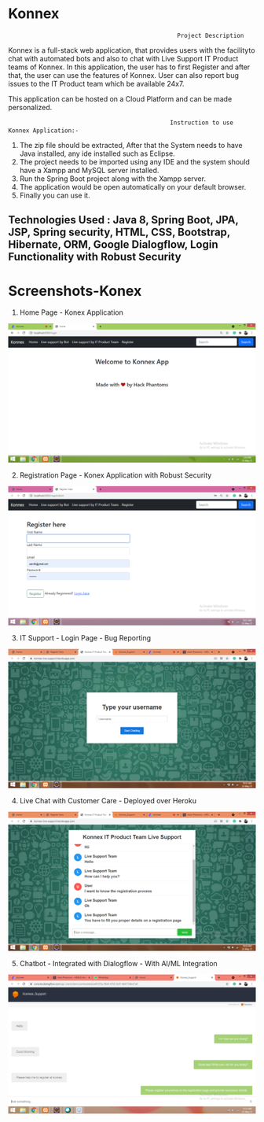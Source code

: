 # Konnex

                                                    Project Description

Konnex is a full-stack web application, that provides users with the facilityto chat 
with automated bots and also to chat with Live Support IT Product teams of Konnex.
In this application, the user has to first Register and after that, the user can use 
the features of Konnex. User can also report bug issues to the IT Product team which 
be available 24x7.

This application can be hosted on a Cloud Platform and can be made personalized.


                                                  Instruction to use Konnex Application:-

1. The zip file should be extracted, After that the System needs to have Java installed, any ide installed such as Eclipse.
2. The project needs to be imported using any IDE and the system should have a Xampp and MySQL server installed.
3. Run the Spring Boot project along with the Xampp server.
4. The application would be open automatically on your default browser.
5. Finally you can use it.

## Technologies Used : Java 8, Spring Boot, JPA, JSP, Spring security, HTML, CSS, Bootstrap, Hibernate, ORM, Google Dialogflow, Login Functionality with Robust Security


# Screenshots-Konex

1. Home Page - Konex Application 

![alt text](https://github.com/Parvgour98/Konnex/blob/main/Screenshot%20(534).png)

2. Registration Page - Konex Application with Robust Security

![alt text](https://github.com/Parvgour98/Konnex/blob/main/Screenshot%20(525).png)

3. IT Support - Login Page - Bug Reporting

![alt text](https://github.com/Parvgour98/Konnex/blob/main/Screenshot%20(526).png)

4. Live Chat with Customer Care - Deployed over Heroku

![alt text](https://github.com/Parvgour98/Konnex/blob/main/Screenshot%20(529).png)

5. Chatbot - Integrated with Dialogflow - With AI/ML Integration

![alt text](https://github.com/Parvgour98/Konnex/blob/main/Screenshot%20(532).png)

